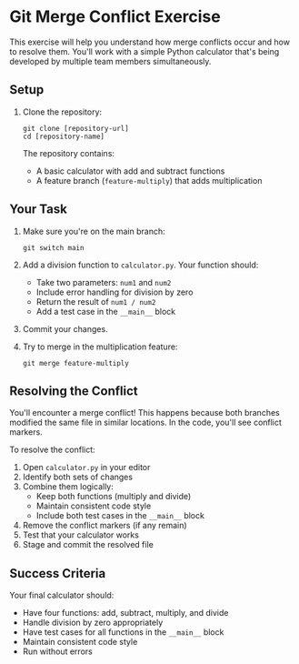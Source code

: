 # Git Merge Conflict Exercise

This exercise will help you understand how merge conflicts occur and how to resolve them. You'll work with a simple Python calculator that's being developed by multiple team members simultaneously.

## Setup

1. Clone the repository:
    ```
    git clone [repository-url]
    cd [repository-name]
    ```

    The repository contains:
    - A basic calculator with add and subtract functions
    - A feature branch (`feature-multiply`) that adds multiplication

## Your Task

1. Make sure you're on the main branch:
    ```
    git switch main
    ```

2. Add a division function to `calculator.py`. Your function should:
   - Take two parameters: `num1` and `num2`
   - Include error handling for division by zero
   - Return the result of `num1 / num2`
   - Add a test case in the `__main__` block

3. Commit your changes.

4. Try to merge in the multiplication feature:
    ```
    git merge feature-multiply
    ```

## Resolving the Conflict

You'll encounter a merge conflict! This happens because both branches modified the same file in similar locations. In the code, you'll see conflict markers.

To resolve the conflict:

1. Open `calculator.py` in your editor
2. Identify both sets of changes
3. Combine them logically:
   - Keep both functions (multiply and divide)
   - Maintain consistent code style
   - Include both test cases in the `__main__` block
4. Remove the conflict markers (if any remain)
5. Test that your calculator works
6. Stage and commit the resolved file

## Success Criteria

Your final calculator should:
- Have four functions: add, subtract, multiply, and divide
- Handle division by zero appropriately
- Have test cases for all functions in the `__main__` block
- Maintain consistent code style
- Run without errors
